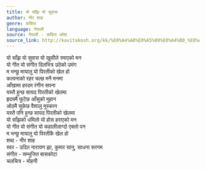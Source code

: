 ```yaml
---
title: यो साँझ यो सुवास
author: नीर शाह
genre: कविता
language: नेपाली
source: नेपाली - कविता कोश
source_link: http://kavitakosh.org/kk/%E0%A4%A8%E0%A5%80%E0%A4%B0_%E0%A4%B6%E0%A4%BE%E0%A4%B9
---
```


यो साँझ यो सुवास यो खुसीले रमाएको मन  
यो गीत यो संगीत दिलभित्र उठेको उमंग  
म भन्छु मायालु यो पिरतीको खेल हो  
कल्पनाको रहर चल्छ मनै मनमा  
आँखामा हरदम रंगीन सपना  
यस्तै हुन्छ सायद पिरतीको खेलमा  
हृदयमै फुटेछ आँसुको मुहान  
ओठमै सुकेछ वैशालु मुस्कान  
यस्तै पनि हुन्छ सायद पिरतीको खेलमा  
यो साँझको धमिलो यो होस हराएको मन  
यो गीत यो संगीत यो कहालीलाग्दो एक्लो पन  
म भन्छु मायालु यो पिरतीकै खेल हो  
शब्द - नीर शाह  
स्वर - उदित नारायण झा, कुमार सानु, साधना सरगम  
संगीत - सम्भुजित बासकोटा  
चलचित्र - मोहनी
